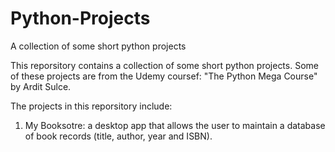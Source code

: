 # Python-Projects
A collection of some short python projects

This reporsitory contains a collection of some short python projects. Some of these projects are from the Udemy coursef: "The Python Mega Course" by Ardit Sulce.

The projects in this reporsitory include:
1. My Booksotre: a desktop app that allows the user to maintain a database of book records (title, author, year and ISBN).
